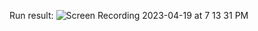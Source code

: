 Run result:
![Screen Recording 2023-04-19 at 7 13 31 PM](https://user-images.githubusercontent.com/87548969/233052375-f6247f95-63d1-4839-8c2f-131694826569.gif)

